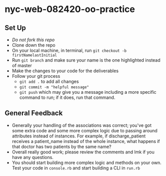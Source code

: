 # nyc-web-082420-oo-practice

## Set Up
- *Do not fork this repo*
- Clone down the repo
- On your local machine, in terminal, run `git checkout -b firstNamelastInitial`
- Run `git branch` and make sure your name is the one highlighted instead of master
- Make the changes to your code for the deliverables
- Follow your git process
    - `git add .` to add all changes
    - `git commit -m "helpful message"`
    - `git push` which may give you a message including a more specific command to run; if it does, run that command. 


## General Feedback
- Generally your handling of the associations was correct; you've got some extra code and some more complex logic due to passing around attributes instead of instances. For example, if discharge_patient receives a patient_name instead of the whole instance, what happens if that doctor has two patients by the same name?
- Overall really good work; please review the comments and lmk if you have any questions.
- You should start building more complex logic and methods on your own. Test your code in `console.rb` and start building a CLI in `run.rb`
